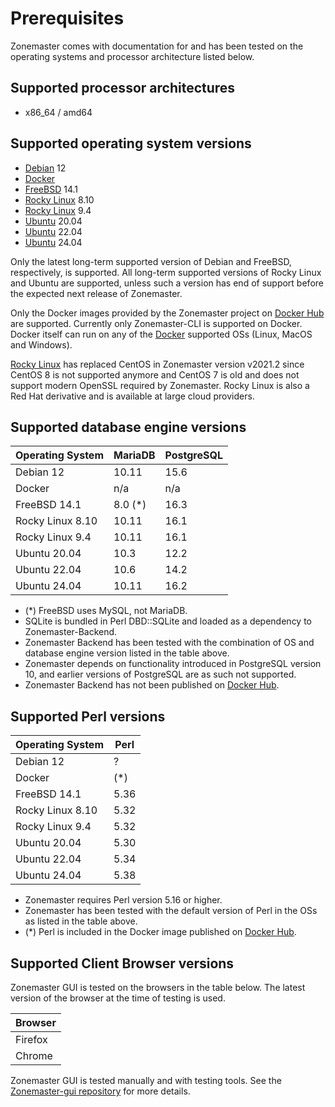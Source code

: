 # Prerequisites

Zonemaster comes with documentation for and has been tested on the operating systems
and processor architecture listed below.

## Supported processor architectures

* x86_64 / amd64

## Supported operating system versions

* [Debian] 12
* [Docker]
* [FreeBSD] 14.1
* [Rocky Linux] 8.10
* [Rocky Linux] 9.4
* [Ubuntu] 20.04
* [Ubuntu] 22.04
* [Ubuntu] 24.04

Only the latest long-term supported version of Debian and FreeBSD, respectively,
is supported. All long-term supported versions of Rocky Linux and Ubuntu are
supported, unless such a version has end of support before the expected next
release of Zonemaster.

Only the Docker images provided by the Zonemaster project on [Docker Hub] are
supported. Currently only Zonemaster-CLI is supported on Docker. Docker itself
can run on any of the [Docker] supported OSs (Linux, MacOS and Windows).

[Rocky Linux] has replaced CentOS in Zonemaster version v2021.2 since CentOS 8
is not supported anymore and CentOS 7 is old and does not support modern OpenSSL
required by Zonemaster. Rocky Linux is also a Red Hat derivative and is available
at large cloud providers.

## Supported database engine versions

Operating System | MariaDB | PostgreSQL
---------------- | --------| ---------------
Debian 12        | 10.11   | 15.6
Docker           | n/a     | n/a
FreeBSD 14.1     | 8.0 (*) | 16.3
Rocky Linux 8.10 | 10.11   | 16.1
Rocky Linux 9.4  | 10.11   | 16.1
Ubuntu 20.04     | 10.3    | 12.2
Ubuntu 22.04     | 10.6    | 14.2
Ubuntu 24.04     | 10.11   | 16.2

* (*) FreeBSD uses MySQL, not MariaDB.
* SQLite is bundled in Perl DBD::SQLite and loaded as a dependency to
  Zonemaster-Backend.
* Zonemaster Backend has been tested with the combination of OS and database
  engine version listed in the table above.
* Zonemaster depends on functionality introduced in PostgreSQL version 10, and
  earlier versions of PostgreSQL are as such not supported.
* Zonemaster Backend has not been published on [Docker Hub].

## Supported Perl versions

Operating System | Perl
---------------- | ----
Debian 12        | ?
Docker           | (*)
FreeBSD 14.1     | 5.36
Rocky Linux 8.10 | 5.32
Rocky Linux 9.4  | 5.32
Ubuntu 20.04     | 5.30
Ubuntu 22.04     | 5.34
Ubuntu 24.04     | 5.38


* Zonemaster requires Perl version 5.16 or higher.
* Zonemaster has been tested with the default version of Perl in the OSs as
  listed in the table above.
* (*) Perl is included in the Docker image published on [Docker Hub].

## Supported Client Browser versions

Zonemaster GUI is tested on the browsers in the table below.
The latest version of the browser at the time of testing is used.

Browser |
------- |
Firefox |
Chrome  |


Zonemaster GUI is tested manually and with testing tools. See the
[Zonemaster-gui repository][Zonemaster-GUI] for more details.

[Debian]:                              https://www.debian.org/
[Docker Hub]:                          https://hub.docker.com/u/zonemaster
[Docker]:                              https://www.docker.com/get-started/
[FreeBSD]:                             https://www.freebsd.org/
[Rocky Linux]:                         https://rockylinux.org/
[Ubuntu]:                              https://ubuntu.com/
[Zonemaster-GUI]:                      https://github.com/zonemaster/zonemaster-gui
